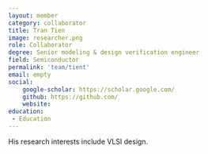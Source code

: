 ```yaml
---
layout: member
category: collaborator
title: Tran Tien
image: researcher.png
role: Collaborator
degree: Senior modeling & design verification engineer 
field: Semiconductor
permalink: 'team/tient'
email: empty
social:
    google-scholar: https://scholar.google.com/
    github: https://github.com/
    website: 
education:
 - Education
---
```

His research interests include VLSI design.